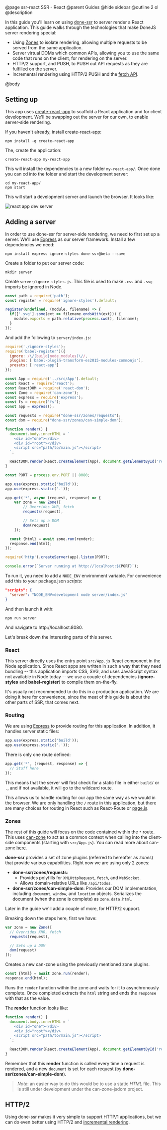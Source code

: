 @page ssr-react SSR - React
@parent Guides
@hide sidebar
@outline 2 ol
@description

In this guide you'll learn on using [done-ssr](https://github.com/donejs/done-ssr) to server render a React application. This guide walks through the technologies that make DoneJS server rendering special:

- Using [Zones](https://github.com/canjs/can-zone) to isolate rendering, allowing multiple requests to be served from the same application.
- Server virtual DOMs which common APIs, allowing you to use the same code that runs on the client, for rendering on the server.
- HTTP/2 support, and PUSH, to PUSH out API requests as they are fulfilled on the server.
- Incremental rendering using HTTP/2 PUSH and the [fetch API](https://developer.mozilla.org/en-US/docs/Web/API/Fetch_API).

@body

## Setting up

This app uses [create-react-app](https://github.com/facebookincubator/create-react-app) to scaffold a React application and for client development. We'll be swapping out the server for our own, to enable server-side rendering.

If you haven't already, install create-react-app:

```
npm install -g create-react-app
```

The, create the application:

```
create-react-app my-react-app
```

This will install the dependencies to a new folder `my-react-app/`. Once done you can cd into the folder and start the development server:

```
cd my-react-app/
npm start
```

This will start a development server and launch the browser. It looks like:

![react app dev server](https://user-images.githubusercontent.com/361671/31185277-92a89bfc-a8f9-11e7-9b02-d2899173ae4b.png)

## Adding a server

In order to use done-ssr for server-side rendering, we need to first set up a server. We'll use [Express](https://expressjs.com/) as our server framework. Install a few dependencies we need:

```shell
npm install express ignore-styles done-ssr@beta --save
```

Create a folder to put our server code:

```shell
mkdir server
```

Create `server/ignore-styles.js`. This file is used to make `.css` and `.svg` imports be ignored in Node.

```js
const path = require('path');
const register = require('ignore-styles').default;

register(undefined, (module, filename) => {
  if(['.svg'].some(ext => filename.endsWith(ext))) {
    module.exports = path.relative(process.cwd(), filename);
  }
});
```

And add the following to `server/index.js`:

```js
require('./ignore-styles');
require('babel-register')({
  ignore: /\/(build|node_modules)\//,
  plugins: ['babel-plugin-transform-es2015-modules-commonjs'],
  presets: ['react-app']
});

const App = require('../src/App').default;
const React = require('react');
const ReactDOM = require('react-dom');
const Zone = require('can-zone');
const express = require('express');
const fs = require('fs');
const app = express();

const requests = require("done-ssr/zones/requests");
const dom = require("done-ssr/zones/can-simple-dom");

function render() {
  document.body.innerHTML = `
    <div id="one"></div>
    <div id="root"></div>
    <script src="path/to/main.js"></script>
  `;

  ReactDOM.render(React.createElement(App), document.getElementById('root'));
}

const PORT = process.env.PORT || 8080;

app.use(express.static('build'));
app.use(express.static('.'));

app.get('*', async (request, response) => {
	var zone = new Zone([
		// Overrides XHR, fetch
		requests(request),

		// Sets up a DOM
		dom(request)
	]);

  const {html} = await zone.run(render);
  response.end(html);
});

require('http').createServer(app).listen(PORT);

console.error(`Server running at http://localhost:${PORT}`);
```

To run it, you need to add a `NODE_ENV` environment variable. For convenience add this to your package.json *scripts*:

```json
"scripts": {
  "server": "NODE_ENV=development node server/index.js"
}
```

And then launch it with:

```
npm run server
```

And navigate to http://localhost:8080.

Let's break down the interesting parts of this server.

### React

This server directly uses the entry point `src/App.js` React component in the Node application. Since React apps are written in such a way that they need bundling -- this application imports CSS, SVG, and uses JavaScript syntax not available in Node today -- we use a couple of dependencies (**ignore-styles** and **babel-register**) to compile them on-the-fly.

It's usually not recommended to do this in a production application. We are doing it here for convenience, since the meat of this guide is about the other parts of SSR, that comes next.

### Routing

We are using [Express](https://expressjs.com/) to provide routing for this application. In addition, it handles server static files:

```js
app.use(express.static('build'));
app.use(express.static('.'));
```

There is only one route defined:

```js
app.get('*', (request, response) => {
  // Stuff here
});
```

This means that the server will first check for a static file in either `build/` or `.`, and if not available, it will go to the wildcard route.

This allows us to handle routing for our app the same way as we would in the browser. We are only handling the `/` route in this application, but there are many choices for routing in React such as React-Route or [page.js](https://github.com/visionmedia/page.js).

### Zones

The rest of this guide will focus on the code contained within the `*` route. This uses [can-zone](https://github.com/canjs/can-zone) to act as a common context when calling into the client-side components (starting with `src/App.js`). You can read more about can-zone [here](https://davidwalsh.name/can-zone).

**done-ssr** provides a set of zone plugins (referred to hereafter as *zones*) that provide various capabilities. Right now we are using only 2 zones:

* **done-ssr/zones/requests**:
  * Provides polyfills for `XMLHttpRequest`, `fetch`, and `WebSocket`.
  * Allows domain-relative URLs like `/api/todos`.
* **done-ssr/zones/can-simple-dom**: Provides our DOM implementation, including `document`, `window`, and `location` objects. Serializes the document (when the zone is complete) as `zone.data.html`.

Later in the guide we'll add a couple of more, for HTTP/2 support.

Breaking down the steps here, first we have:

```js
var zone = new Zone([
  // Overrides XHR, fetch
  requests(request),

  // Sets up a DOM
  dom(request)
]);
```

Creates a new can-zone using the previously mentioned zone plugins.

```js
const {html} = await zone.run(render);
response.end(html);
```

Runs the `render` function within the zone and waits for it to asynchronously complete. Once completed extracts the `html` string and ends the `response` with that as the value.

The **render** function looks like:

```js
function render() {
  document.body.innerHTML = `
    <div id="one"></div>
    <div id="root"></div>
    <script src="path/to/main.js"></script>
  `;

  ReactDOM.render(React.createElement(App), document.getElementById('root'));
}
```

Remember that this **render** function is called every time a request is rendered, and a new `document` is set for each request (by **done-ssr/zones/can-simple-dom**).

> *Note*: an easier way to do this would be to use a static *HTML* file. This is still under development under the can-zone-jsdom project.

## HTTP/2

Using done-ssr makes it very simple to support HTTP/1 applications, but we can do even better using HTTP/2 and [incremental rendering](https://www.bitovi.com/blog/utilizing-http2-push-in-a-single-page-application).
